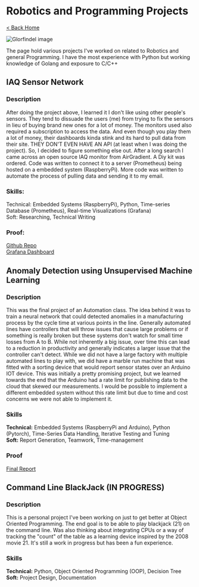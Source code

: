 # Robotics and Programming Projects

[< Back Home](/)

![Glorfindel image](/images/glorfindel.png)

The page hold various projects I've worked on related to Robotics and general Programming. I have the most experience with Python but working knowledge of Golang and exposure to C/C++

## IAQ Sensor Network

### Description

After doing the project above, I learned it I don't like using other people's sensors. They tend to dissuade the users (me) from trying to fix the sensors in lieu of buying brand new ones for a lot of money. The monitors used also required a subscription to access the data. And even though you play them a lot of money, their dashboards kinda stink and its hard to pull data from their site. THEY DON'T EVEN HAVE AN API (at least when I was doing the project). So, I decided to figure something else out. After a long search I came across an open source IAQ monitor from AirGradient. A Diy kit was ordered. Code was written to connect it to a server (Prometheus) being hosted on a embedded system (RaspberryPi). More code was written to automate the process of pulling data and sending it to my email. 

### Skills:

Technical: Embedded Systems (RaspberryPi), Python, Time-series Database (Prometheus), Real-time Visualizations (Grafana)  
Soft: Researching, Technical Writing

### Proof:

[Github Repo](https://github.com/zdelk/IAQ_Pi_network)  
[Grafana Dashboard](https://zdelk.grafana.net/public-dashboards/ea14be1063c647dabec262c3f1ddec0f)

## Anomaly Detection using Unsupervised Machine Learning

### Description

This was the final project of an Automation class. The idea behind it was to train a neural network that could detected anomalies in a manufacturing process by the cycle time at various points in the line. Generally automated lines have controllers that will throw issues that cause large problems or if something is really broken but these systems don't watch for small time losses from A to B. While not inherently a big issue, over time this can lead to a reduction in productivity and generally indicates a larger issue that the controller can't detect. While we did not have a large factory with multiple automated lines to play with, we did have a marble run machine that was fitted with a sorting device that would report sensor states over an Arduino IOT device. This was initially a pretty promising project, but we learned towards the end that the Arduino had a rate limit for publishing data to the cloud that skewed our measurements. I would be possible to implement a different embedded system without this rate limit but due to time and cost concerns we were not able to implement it.

### Skills

**Technical:** Embedded Systems (RaspberryPi and Arduino), Python (Pytorch), Time-Series Data Handling, Iterative Testing and Tuning  
**Soft:** Report Generation, Teamwork, Time-management

### Proof

[Final Report](https://link.com/anomaly)

## Command Line BlackJack (IN PROGRESS)

### Description

This is a personal project I've been working on just to get better at Object Oriented Programming. The end goal is to be able to play blackjack (21) on the command line. Was also thinking about integrating CPUs or a way of tracking the "count" of the table as a learning device inspired by the 2008 movie 21. It's still a work in progress but has been a fun experience.

### Skills

**Technical:** Python, Object Oriented Programming (OOP), Decision Tree
**Soft:** Project Design, Documentation